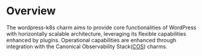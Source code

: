 # Overview

The wordpress-k8s charm aims to provide core functionalities of WordPress with horizontally
scalable architecture, leveraging its flexible capabilities enhanced by plugins. Operational
capabilities are enhanced through integration with the
Canonical Observability Stack([COS](https://charmhub.io/topics/canonical-observability-stack/))
charms.
